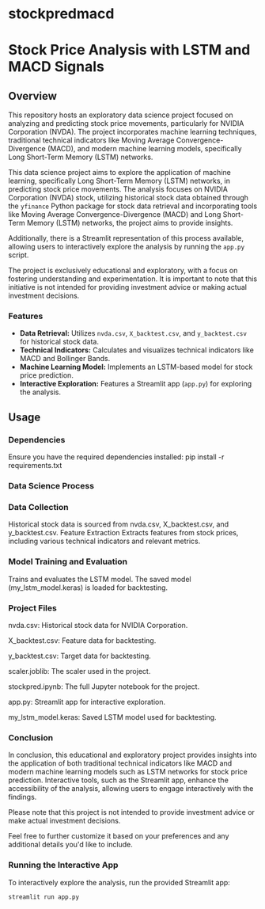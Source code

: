 # stockpredmacd

# Stock Price Analysis with LSTM and MACD Signals

## Overview

This repository hosts an exploratory data science project focused on analyzing and predicting stock price movements, particularly for NVIDIA Corporation (NVDA). The project incorporates machine learning techniques, traditional technical indicators like Moving Average Convergence-Divergence (MACD), and modern machine learning models, specifically Long Short-Term Memory (LSTM) networks.  

This data science project aims to explore the application of machine learning, specifically Long Short-Term Memory (LSTM) networks, in predicting stock price movements. The analysis focuses on NVIDIA Corporation (NVDA) stock, utilizing historical stock data obtained through the `yfinance` Python package for stock data  retrieval and incorporating tools like Moving Average Convergence-Divergence (MACD) and Long Short-Term Memory (LSTM) networks, the project aims to provide insights. 

Additionally, there is a Streamlit representation of this process available, allowing users to interactively explore the analysis by running the `app.py` script.

The project is exclusively educational and exploratory, with a focus on fostering understanding and experimentation. It is important to note that this initiative is not intended for providing investment advice or making actual investment decisions.

### Features

- **Data Retrieval:** Utilizes `nvda.csv`, `X_backtest.csv`, and `y_backtest.csv` for historical stock data.
- **Technical Indicators:** Calculates and visualizes technical indicators like MACD and Bollinger Bands.
- **Machine Learning Model:** Implements an LSTM-based model for stock price prediction.
- **Interactive Exploration:** Features a Streamlit app (`app.py`) for exploring the analysis.

## Usage

### Dependencies

Ensure you have the required dependencies installed:
pip install -r requirements.txt

### Data Science Process

### Data Collection
Historical stock data is sourced from nvda.csv, X_backtest.csv, and y_backtest.csv.
Feature Extraction
Extracts features from stock prices, including various technical indicators and relevant metrics.

### Model Training and Evaluation
Trains and evaluates the LSTM model.
The saved model (my_lstm_model.keras) is loaded for backtesting.

### Project Files


nvda.csv: Historical stock data for NVIDIA Corporation.

X_backtest.csv: Feature data for backtesting.

y_backtest.csv: Target data for backtesting.

scaler.joblib: The scaler used in the project.

stockpred.ipynb: The full Jupyter notebook for the project.

app.py: Streamlit app for interactive exploration.

my_lstm_model.keras: Saved LSTM model used for backtesting.


### Conclusion
In conclusion, this educational and exploratory project provides insights into the application of both traditional technical indicators like MACD and modern machine learning models such as LSTM networks for stock price prediction. Interactive tools, such as the Streamlit app, enhance the accessibility of the analysis, allowing users to engage interactively with the findings. 

Please note that this project is not intended to provide investment advice or make actual investment decisions.


Feel free to further customize it based on your preferences and any additional details you'd like to include.



### Running the Interactive App

To interactively explore the analysis, run the provided Streamlit app:

```bash
streamlit run app.py

